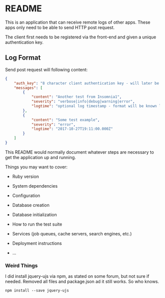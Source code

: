 # README

This is an application that can receive remote logs of other apps. These apps only need to be able to send HTTP post request.

The client first needs to be registered via the front-end and given a unique authentication key.

## Log Format

Send post request will following content:

```json
{
    "auth_key": "8 character client authentication key - will later be upgraded to 32 of 64 chars",
    "messages": [
        {
            "content": "Another test from Insomnia1",
            "severity": "verbose|info|debug|warning|error",
            "logtime": "optional log timestamp - format will be known later on"
        },
        {
            "content": "Some test example",
            "severity": "error",
            "logtime": "2017-10-27T19:11:00.000Z"
        }
    ]
}
```

This README would normally document whatever steps are necessary to get the
application up and running.

Things you may want to cover:

* Ruby version

* System dependencies

* Configuration

* Database creation

* Database initialization

* How to run the test suite

* Services (job queues, cache servers, search engines, etc.)

* Deployment instructions

* ...


### Weird Things

I did install jquery-ujs via npm, as stated on some forum, but not sure if needed. Removed all files and package.json ad it still works. So who knows.

```shell
npm install --save jquery-ujs
```
